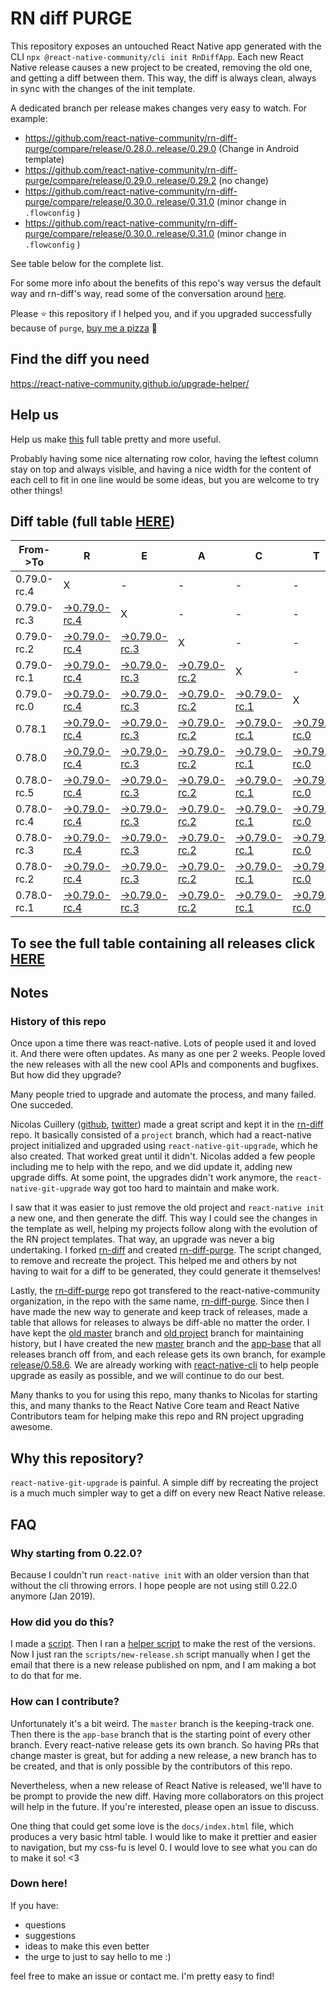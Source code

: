 # RN diff PURGE

This repository exposes an untouched React Native app generated with the CLI
`npx @react-native-community/cli init RnDiffApp`. Each new React Native release causes a new project to be created, removing the old one, and getting a diff between them. This way, the diff is always clean, always in sync with the changes of the init template.

A dedicated branch per release makes changes very easy
to watch. For example:

- https://github.com/react-native-community/rn-diff-purge/compare/release/0.28.0..release/0.29.0
  (Change in Android template)
- https://github.com/react-native-community/rn-diff-purge/compare/release/0.29.0..release/0.29.2
  (no change)
- https://github.com/react-native-community/rn-diff-purge/compare/release/0.30.0..release/0.31.0
  (minor change in `.flowconfig` )
- https://github.com/react-native-community/rn-diff-purge/compare/release/0.30.0..release/0.31.0
  (minor change in `.flowconfig` )

See table below for the complete list.

For some more info about the benefits of this repo's way versus the default way and rn-diff's way, read some of the conversation around [here](https://github.com/react-native-community/discussions-and-proposals/issues/68#issuecomment-452227478).

Please :star: this repository if I helped you, and if you upgraded successfully because of `purge`, [buy me a pizza](https://www.buymeacoffee.com/pvinis) :pizza:

## Find the diff you need

https://react-native-community.github.io/upgrade-helper/

## Help us

Help us make [this](https://react-native-community.github.io/rn-diff-purge) full table pretty and more useful.

Probably having some nice alternating row color, having the leftest column stay on top and always visible, and having a nice width for the content of each cell to fit in one line would be some ideas, but you are welcome to try other things!

## Diff table (full table [HERE](https://react-native-community.github.io/rn-diff-purge/))

| From->To    | R                                                                                                                         | E                                                                                                                         | A                                                                                                                         | C                                                                                                                         | T                                                                                                                         |                                                                                                                 | N                                                                                                               | A                                                                                                                         | T                                                                                                                         | I                                                                                                                         | V                                                                                                                         | E |
| ----------- | ------------------------------------------------------------------------------------------------------------------------- | ------------------------------------------------------------------------------------------------------------------------- | ------------------------------------------------------------------------------------------------------------------------- | ------------------------------------------------------------------------------------------------------------------------- | ------------------------------------------------------------------------------------------------------------------------- | --------------------------------------------------------------------------------------------------------------- | --------------------------------------------------------------------------------------------------------------- | ------------------------------------------------------------------------------------------------------------------------- | ------------------------------------------------------------------------------------------------------------------------- | ------------------------------------------------------------------------------------------------------------------------- | ------------------------------------------------------------------------------------------------------------------------- | - |
| 0.79.0-rc.4 | X                                                                                                                         | -                                                                                                                         | -                                                                                                                         | -                                                                                                                         | -                                                                                                                         | -                                                                                                               | -                                                                                                               | -                                                                                                                         | -                                                                                                                         | -                                                                                                                         | -                                                                                                                         | - |
| 0.79.0-rc.3 | [->0.79.0-rc.4](https://github.com/react-native-community/rn-diff-purge/compare/release/0.79.0-rc.3..release/0.79.0-rc.4) | X                                                                                                                         | -                                                                                                                         | -                                                                                                                         | -                                                                                                                         | -                                                                                                               | -                                                                                                               | -                                                                                                                         | -                                                                                                                         | -                                                                                                                         | -                                                                                                                         | - |
| 0.79.0-rc.2 | [->0.79.0-rc.4](https://github.com/react-native-community/rn-diff-purge/compare/release/0.79.0-rc.2..release/0.79.0-rc.4) | [->0.79.0-rc.3](https://github.com/react-native-community/rn-diff-purge/compare/release/0.79.0-rc.2..release/0.79.0-rc.3) | X                                                                                                                         | -                                                                                                                         | -                                                                                                                         | -                                                                                                               | -                                                                                                               | -                                                                                                                         | -                                                                                                                         | -                                                                                                                         | -                                                                                                                         | - |
| 0.79.0-rc.1 | [->0.79.0-rc.4](https://github.com/react-native-community/rn-diff-purge/compare/release/0.79.0-rc.1..release/0.79.0-rc.4) | [->0.79.0-rc.3](https://github.com/react-native-community/rn-diff-purge/compare/release/0.79.0-rc.1..release/0.79.0-rc.3) | [->0.79.0-rc.2](https://github.com/react-native-community/rn-diff-purge/compare/release/0.79.0-rc.1..release/0.79.0-rc.2) | X                                                                                                                         | -                                                                                                                         | -                                                                                                               | -                                                                                                               | -                                                                                                                         | -                                                                                                                         | -                                                                                                                         | -                                                                                                                         | - |
| 0.79.0-rc.0 | [->0.79.0-rc.4](https://github.com/react-native-community/rn-diff-purge/compare/release/0.79.0-rc.0..release/0.79.0-rc.4) | [->0.79.0-rc.3](https://github.com/react-native-community/rn-diff-purge/compare/release/0.79.0-rc.0..release/0.79.0-rc.3) | [->0.79.0-rc.2](https://github.com/react-native-community/rn-diff-purge/compare/release/0.79.0-rc.0..release/0.79.0-rc.2) | [->0.79.0-rc.1](https://github.com/react-native-community/rn-diff-purge/compare/release/0.79.0-rc.0..release/0.79.0-rc.1) | X                                                                                                                         | -                                                                                                               | -                                                                                                               | -                                                                                                                         | -                                                                                                                         | -                                                                                                                         | -                                                                                                                         | - |
| 0.78.1      | [->0.79.0-rc.4](https://github.com/react-native-community/rn-diff-purge/compare/release/0.78.1..release/0.79.0-rc.4)      | [->0.79.0-rc.3](https://github.com/react-native-community/rn-diff-purge/compare/release/0.78.1..release/0.79.0-rc.3)      | [->0.79.0-rc.2](https://github.com/react-native-community/rn-diff-purge/compare/release/0.78.1..release/0.79.0-rc.2)      | [->0.79.0-rc.1](https://github.com/react-native-community/rn-diff-purge/compare/release/0.78.1..release/0.79.0-rc.1)      | [->0.79.0-rc.0](https://github.com/react-native-community/rn-diff-purge/compare/release/0.78.1..release/0.79.0-rc.0)      | X                                                                                                               | -                                                                                                               | -                                                                                                                         | -                                                                                                                         | -                                                                                                                         | -                                                                                                                         | - |
| 0.78.0      | [->0.79.0-rc.4](https://github.com/react-native-community/rn-diff-purge/compare/release/0.78.0..release/0.79.0-rc.4)      | [->0.79.0-rc.3](https://github.com/react-native-community/rn-diff-purge/compare/release/0.78.0..release/0.79.0-rc.3)      | [->0.79.0-rc.2](https://github.com/react-native-community/rn-diff-purge/compare/release/0.78.0..release/0.79.0-rc.2)      | [->0.79.0-rc.1](https://github.com/react-native-community/rn-diff-purge/compare/release/0.78.0..release/0.79.0-rc.1)      | [->0.79.0-rc.0](https://github.com/react-native-community/rn-diff-purge/compare/release/0.78.0..release/0.79.0-rc.0)      | [->0.78.1](https://github.com/react-native-community/rn-diff-purge/compare/release/0.78.0..release/0.78.1)      | X                                                                                                               | -                                                                                                                         | -                                                                                                                         | -                                                                                                                         | -                                                                                                                         | - |
| 0.78.0-rc.5 | [->0.79.0-rc.4](https://github.com/react-native-community/rn-diff-purge/compare/release/0.78.0-rc.5..release/0.79.0-rc.4) | [->0.79.0-rc.3](https://github.com/react-native-community/rn-diff-purge/compare/release/0.78.0-rc.5..release/0.79.0-rc.3) | [->0.79.0-rc.2](https://github.com/react-native-community/rn-diff-purge/compare/release/0.78.0-rc.5..release/0.79.0-rc.2) | [->0.79.0-rc.1](https://github.com/react-native-community/rn-diff-purge/compare/release/0.78.0-rc.5..release/0.79.0-rc.1) | [->0.79.0-rc.0](https://github.com/react-native-community/rn-diff-purge/compare/release/0.78.0-rc.5..release/0.79.0-rc.0) | [->0.78.1](https://github.com/react-native-community/rn-diff-purge/compare/release/0.78.0-rc.5..release/0.78.1) | [->0.78.0](https://github.com/react-native-community/rn-diff-purge/compare/release/0.78.0-rc.5..release/0.78.0) | X                                                                                                                         | -                                                                                                                         | -                                                                                                                         | -                                                                                                                         | - |
| 0.78.0-rc.4 | [->0.79.0-rc.4](https://github.com/react-native-community/rn-diff-purge/compare/release/0.78.0-rc.4..release/0.79.0-rc.4) | [->0.79.0-rc.3](https://github.com/react-native-community/rn-diff-purge/compare/release/0.78.0-rc.4..release/0.79.0-rc.3) | [->0.79.0-rc.2](https://github.com/react-native-community/rn-diff-purge/compare/release/0.78.0-rc.4..release/0.79.0-rc.2) | [->0.79.0-rc.1](https://github.com/react-native-community/rn-diff-purge/compare/release/0.78.0-rc.4..release/0.79.0-rc.1) | [->0.79.0-rc.0](https://github.com/react-native-community/rn-diff-purge/compare/release/0.78.0-rc.4..release/0.79.0-rc.0) | [->0.78.1](https://github.com/react-native-community/rn-diff-purge/compare/release/0.78.0-rc.4..release/0.78.1) | [->0.78.0](https://github.com/react-native-community/rn-diff-purge/compare/release/0.78.0-rc.4..release/0.78.0) | [->0.78.0-rc.5](https://github.com/react-native-community/rn-diff-purge/compare/release/0.78.0-rc.4..release/0.78.0-rc.5) | X                                                                                                                         | -                                                                                                                         | -                                                                                                                         | - |
| 0.78.0-rc.3 | [->0.79.0-rc.4](https://github.com/react-native-community/rn-diff-purge/compare/release/0.78.0-rc.3..release/0.79.0-rc.4) | [->0.79.0-rc.3](https://github.com/react-native-community/rn-diff-purge/compare/release/0.78.0-rc.3..release/0.79.0-rc.3) | [->0.79.0-rc.2](https://github.com/react-native-community/rn-diff-purge/compare/release/0.78.0-rc.3..release/0.79.0-rc.2) | [->0.79.0-rc.1](https://github.com/react-native-community/rn-diff-purge/compare/release/0.78.0-rc.3..release/0.79.0-rc.1) | [->0.79.0-rc.0](https://github.com/react-native-community/rn-diff-purge/compare/release/0.78.0-rc.3..release/0.79.0-rc.0) | [->0.78.1](https://github.com/react-native-community/rn-diff-purge/compare/release/0.78.0-rc.3..release/0.78.1) | [->0.78.0](https://github.com/react-native-community/rn-diff-purge/compare/release/0.78.0-rc.3..release/0.78.0) | [->0.78.0-rc.5](https://github.com/react-native-community/rn-diff-purge/compare/release/0.78.0-rc.3..release/0.78.0-rc.5) | [->0.78.0-rc.4](https://github.com/react-native-community/rn-diff-purge/compare/release/0.78.0-rc.3..release/0.78.0-rc.4) | X                                                                                                                         | -                                                                                                                         | - |
| 0.78.0-rc.2 | [->0.79.0-rc.4](https://github.com/react-native-community/rn-diff-purge/compare/release/0.78.0-rc.2..release/0.79.0-rc.4) | [->0.79.0-rc.3](https://github.com/react-native-community/rn-diff-purge/compare/release/0.78.0-rc.2..release/0.79.0-rc.3) | [->0.79.0-rc.2](https://github.com/react-native-community/rn-diff-purge/compare/release/0.78.0-rc.2..release/0.79.0-rc.2) | [->0.79.0-rc.1](https://github.com/react-native-community/rn-diff-purge/compare/release/0.78.0-rc.2..release/0.79.0-rc.1) | [->0.79.0-rc.0](https://github.com/react-native-community/rn-diff-purge/compare/release/0.78.0-rc.2..release/0.79.0-rc.0) | [->0.78.1](https://github.com/react-native-community/rn-diff-purge/compare/release/0.78.0-rc.2..release/0.78.1) | [->0.78.0](https://github.com/react-native-community/rn-diff-purge/compare/release/0.78.0-rc.2..release/0.78.0) | [->0.78.0-rc.5](https://github.com/react-native-community/rn-diff-purge/compare/release/0.78.0-rc.2..release/0.78.0-rc.5) | [->0.78.0-rc.4](https://github.com/react-native-community/rn-diff-purge/compare/release/0.78.0-rc.2..release/0.78.0-rc.4) | [->0.78.0-rc.3](https://github.com/react-native-community/rn-diff-purge/compare/release/0.78.0-rc.2..release/0.78.0-rc.3) | X                                                                                                                         | - |
| 0.78.0-rc.1 | [->0.79.0-rc.4](https://github.com/react-native-community/rn-diff-purge/compare/release/0.78.0-rc.1..release/0.79.0-rc.4) | [->0.79.0-rc.3](https://github.com/react-native-community/rn-diff-purge/compare/release/0.78.0-rc.1..release/0.79.0-rc.3) | [->0.79.0-rc.2](https://github.com/react-native-community/rn-diff-purge/compare/release/0.78.0-rc.1..release/0.79.0-rc.2) | [->0.79.0-rc.1](https://github.com/react-native-community/rn-diff-purge/compare/release/0.78.0-rc.1..release/0.79.0-rc.1) | [->0.79.0-rc.0](https://github.com/react-native-community/rn-diff-purge/compare/release/0.78.0-rc.1..release/0.79.0-rc.0) | [->0.78.1](https://github.com/react-native-community/rn-diff-purge/compare/release/0.78.0-rc.1..release/0.78.1) | [->0.78.0](https://github.com/react-native-community/rn-diff-purge/compare/release/0.78.0-rc.1..release/0.78.0) | [->0.78.0-rc.5](https://github.com/react-native-community/rn-diff-purge/compare/release/0.78.0-rc.1..release/0.78.0-rc.5) | [->0.78.0-rc.4](https://github.com/react-native-community/rn-diff-purge/compare/release/0.78.0-rc.1..release/0.78.0-rc.4) | [->0.78.0-rc.3](https://github.com/react-native-community/rn-diff-purge/compare/release/0.78.0-rc.1..release/0.78.0-rc.3) | [->0.78.0-rc.2](https://github.com/react-native-community/rn-diff-purge/compare/release/0.78.0-rc.1..release/0.78.0-rc.2) | X |

## To see the full table containing all releases click [HERE](https://react-native-community.github.io/rn-diff-purge/)

## Notes

### History of this repo

Once upon a time there was react-native. Lots of people used it and loved it. And there were often updates. As many as one per 2 weeks. People loved the new releases with all the new cool APIs and components and bugfixes. But how did they upgrade?

Many people tried to upgrade and automate the process, and many failed. One succeded.

Nicolas Cuillery ([github](https://github.com/ncuillery), [twitter](https://twitter.com/ncuillery)) made a great script and kept it in the [rn-diff](https://github.com/ncuillery/rn-diff) repo. It basically consisted of a `project` branch, which had a react-native project initialized and upgraded using `react-native-git-upgrade`, which he also created. That worked great until it didn't. Nicolas added a few people including me to help with the repo, and we did update it, adding new upgrade diffs. At some point, the upgrades didn't work anymore, the `react-native-git-upgrade` way got too hard to maintain and make work.

I saw that it was easier to just remove the old project and `react-native init` a new one, and then generate the diff. This way I could see the changes in the template as well, helping my projects follow along with the evolution of the RN project templates. That way, an upgrade was never a big undertaking. I forked [rn-diff](https://github.com/ncuillery/rn-diff) and created [rn-diff-purge](https://github.com/react-native-community/rn-diff-purge). The script changed, to remove and recreate the project. This helped me and others by not having to wait for a diff to be generated, they could generate it themselves!

Lastly, the [rn-diff-purge](https://github.com/react-native-community/rn-diff-purge) repo got transfered to the react-native-community organization, in the repo with the same name, [rn-diff-purge](https://github.com/react-native-community/rn-diff-purge). Since then I have made the new way to generate and keep track of releases, made a table that allows for releases to always be diff-able no matter the order. I have kept the [old master](https://github.com/react-native-community/rn-diff-purge/tree/old/master) branch and [old project](https://github.com/react-native-community/rn-diff-purge/tree/old/project) branch for maintaining history, but I have created the new [master](https://github.com/react-native-community/rn-diff-purge/tree/master) branch and the [app-base](https://github.com/react-native-community/rn-diff-purge/tree/app-base) that all releases branch off from, and each release gets its own branch, for example [release/0.58.6](https://github.com/react-native-community/rn-diff-purge/tree/release/0.58.6). We are already working with [react-native-cli](https://github.com/react-native-community/react-native-cli) to help people upgrade as easily as possible, and we will continue to do our best.

Many thanks to you for using this repo, many thanks to Nicolas for starting this, and many thanks to the React Native Core team and React Native Contributors team for helping make this repo and RN project upgrading awesome.

## Why this repository?

`react-native-git-upgrade` is painful. A simple diff by recreating the project is a much much simpler way to get a diff on every new React Native release.

## FAQ

### Why starting from 0.22.0?

Because I couldn't run `react-native init` with an older version than that without the cli throwing errors. I hope people are not using still 0.22.0 anymore (Jan 2019).

### How did you do this?

I made a [script](https://github.com/react-native-community/rn-diff-purge/blob/master/scripts/new-release.sh). Then I ran a [helper script](https://github.com/react-native-community/rn-diff-purge/blob/master/scripts/new-release.sh) to make the rest of the versions.
Now I just ran the `scripts/new-release.sh` script manually when I get the email that there is a new release published on npm, and I am making a bot to do that for me.

### How can I contribute?

Unfortunately it's a bit weird. The `master` branch is the keeping-track one. Then there is the `app-base` branch that is the starting point of every other branch. Every react-native release gets its own branch. So having PRs that change master is great, but for adding a new release, a new branch has to be created, and that is only possible by the contributors of this repo.

Nevertheless, when a new release of React Native is released, we'll have to be prompt to provide
the new diff. Having more collaborators on this project will help in the future. If you're interested, please open an issue to discuss.

One thing that could get some love is the `docs/index.html` file, which produces a very basic html table. I would like to make it prettier and easier to navigation, but my css-fu is level 0. I would love to see what you can do to make it so! <3

### Down here!

If you have:

- questions
- suggestions
- ideas to make this even better
- the urge to just to say hello to me :)

feel free to make an issue or contact me. I'm pretty easy to find!
